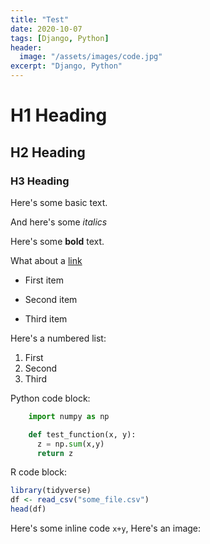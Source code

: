 ```yaml
---
title: "Test"
date: 2020-10-07
tags: [Django, Python]
header:
  image: "/assets/images/code.jpg"
excerpt: "Django, Python"
---
```


# H1 Heading

## H2 Heading

### H3 Heading

Here's some basic text.

And here's some _italics_

Here's some **bold** text.

What about a [link](http://10reps.github.io)

- First item

* Second item

- Third item

Here's a numbered list:

1. First
2. Second
3. Third

Python code block:

```python
    import numpy as np

    def test_function(x, y):
      z = np.sum(x,y)
      return z

```

R code block:

```r
library(tidyverse)
df <- read_csv("some_file.csv")
head(df)
```

Here's some inline code `x+y`,
Here's an image:
<img src="{{ site.url }}{{ site.baseurl }}/assets/images/code.jpg" alt="">
